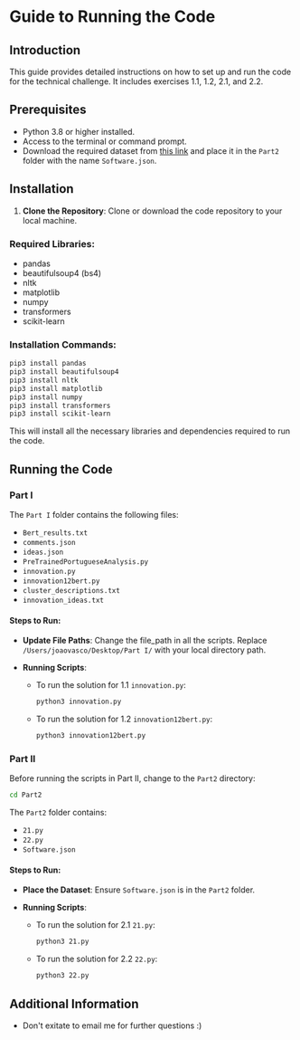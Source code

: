 
# Guide to Running the Code

## Introduction

This guide provides detailed instructions on how to set up and run the code for the technical challenge. It includes exercises 1.1, 1.2, 2.1, and 2.2.

## Prerequisites

- Python 3.8 or higher installed.
- Access to the terminal or command prompt.
- Download the required dataset from [this link](https://drive.google.com/drive/u/1/folders/1sz96QH7rS3K_07SG_zZms6-iLoxHkdHw) and place it in the `Part2` folder with the name `Software.json`.

## Installation

1. **Clone the Repository**: Clone or download the code repository to your local machine.

### Required Libraries:
- pandas
- beautifulsoup4 (bs4)
- nltk
- matplotlib
- numpy
- transformers
- scikit-learn

### Installation Commands:
```bash
pip3 install pandas
pip3 install beautifulsoup4
pip3 install nltk
pip3 install matplotlib
pip3 install numpy
pip3 install transformers
pip3 install scikit-learn
```


   This will install all the necessary libraries and dependencies required to run the code.

## Running the Code

### Part I

The `Part I` folder contains the following files:

- `Bert_results.txt`
- `comments.json`
- `ideas.json`
- `PreTrainedPortugueseAnalysis.py`
- `innovation.py`
- `innovation12bert.py`
- `cluster_descriptions.txt`
- `innovation_ideas.txt`

#### Steps to Run:

- **Update File Paths**: Change the file_path in all the scripts. Replace `/Users/joaovasco/Desktop/Part I/` with your local directory path.

- **Running Scripts**:
  
  - To run the solution for 1.1 `innovation.py`:
    ```bash
    python3 innovation.py
    ```
  
  - To run the solution for 1.2 `innovation12bert.py`:
    ```bash
    python3 innovation12bert.py
    ```

### Part II

Before running the scripts in Part II, change to the `Part2` directory:

```bash
cd Part2
```

The `Part2` folder contains:

- `21.py`
- `22.py`
- `Software.json`

#### Steps to Run:

- **Place the Dataset**: Ensure `Software.json` is in the `Part2` folder.

- **Running Scripts**:

  - To run the solution for 2.1 `21.py`:
    ```bash
    python3 21.py
    ```
  
  - To run the solution for 2.2 `22.py`:
    ```bash
    python3 22.py
    ```

## Additional Information

- Don't exitate to email me for further questions :)

